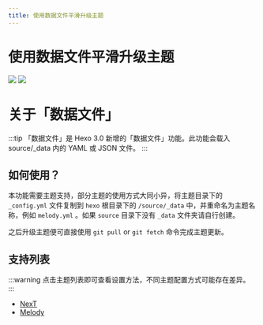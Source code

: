 ```yaml
---
title: 使用数据文件平滑升级主题
---
```

# 使用数据文件平滑升级主题

[![](https://img.shields.io/badge/Maintained--by-EasyHexo-42B983.svg?longCache=true&style=flat-square)](https://github.com/EasyHexo/Easy-Hexo)
[![](https://img.shields.io/badge/Author-MoshiYeap-FF6666.svg?longCache=true&style=flat-square)](https://junzhouliu.github.io/)

# 关于「数据文件」

:::tip
「数据文件」是 Hexo 3.0 新增的「数据文件」功能。此功能会载入 source/_data 内的 YAML 或 JSON 文件。
:::

## 如何使用？

本功能需要主题支持，部分主题的使用方式大同小异，将主题目录下的 `_config.yml` 文件复制到 `hexo` 根目录下的 `/source/_data` 中，并重命名为主题名称，例如 `melody.yml` 。如果 `source` 目录下没有 `_data` 文件夹请自行创建。

之后升级主题便可直接使用 `git pull` or `git fetch` 命令完成主题更新。

## 支持列表

:::warning
点击主题列表即可查看设置方法，不同主题配置方式可能存在差异。
:::

- [NexT]()
- [Melody](https://molunerfinn.com/hexo-theme-melody-doc/#/zh-Hans/quick-start?id=%E8%AE%BE%E7%BD%AE)